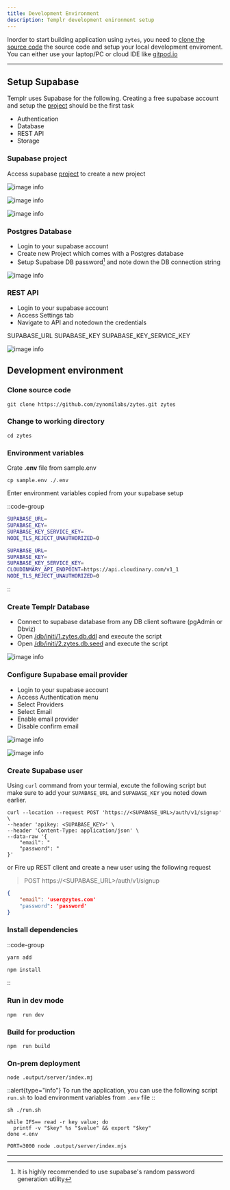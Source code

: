 ```yaml
---
title: Development Environment
description: Templr development enironment setup
---
```


Inorder to start building application using `zytes`, you need to [clone the source code](https://github.com/zynomilabs/zytes.git) the source code and setup your local development enviroment. You can either use your laptop/PC or cloud IDE like [gitpod.io](https://gitpod.io/)


---

## Setup Supabase

Templr uses Supabase for the following. Creating a free supabase account and setup the [project](https://app.supabase.com/projects) should be the first task

- Authentication
- Database
- REST API 
- Storage

### Supabase project

Access supabase [project](https://app.supabase.com/projects) to create a new project

![image info](/docs/supabase.settings.new-project-a.png)

![image info](/docs/supabase.settings.new-project-b.png)

![image info](/docs/supabase.settings.new-project-c.png)

### Postgres Database

- Login to your supabase account
- Create new Project which comes with a Postgres database
- Setup Supabase DB password[^1] and note down the DB connection string

[^1]: It is highly recommended to use supabase's random password generation utility

![image info](/docs/supabase.settings.db.png)


### REST API

- Login to your supabase account
- Access Settings tab
- Navigate to API and notedown the credentials

SUPABASE_URL
SUPABASE_KEY
SUPABASE_KEY_SERVICE_KEY

![image info](/docs/supabase.settings.api.png)


## Development environment

### Clone source code

```shell
git clone https://github.com/zynomilabs/zytes.git zytes
```
### Change to working directory

```shell
cd zytes
```

### Environment variables

Crate **.env** file from sample.env

```shell
cp sample.env ./.env
```

Enter environment variables copied from your supabase setup
 
::code-group
  ```bash [Minimal .env]
  SUPABASE_URL=
  SUPABASE_KEY=
  SUPABASE_KEY_SERVICE_KEY=
  NODE_TLS_REJECT_UNAUTHORIZED=0
  ```
  ```bash [Comprehensive .env]
  SUPABASE_URL=
  SUPABASE_KEY=
  SUPABASE_KEY_SERVICE_KEY=
  CLOUDINMARY_API_ENDPOINT=https://api.cloudinary.com/v1_1
  NODE_TLS_REJECT_UNAUTHORIZED=0
  ```
::


### Create Templr Database

- Connect to supabase database from any DB client software (pgAdmin or Dbviz)
- Open [/db/initi/1.zytes.db.ddl](https://github.dev/zynomilabs/zytes/blob/main/db/init/1.zytes.db.ddl.sql) and execute the script
- Open [/db/initi/2.zytes.db.seed](https://github.dev/zynomilabs/zytes/blob/main/db/init/2.zytes.db.seed.sql) and execute the script

![image info](/docs/zytes.db.png)

### Configure Supabase email provider

- Login to your supabase account
- Access Authentication menu
- Select Providers
- Select Email
- Enable email provider
- Disable confirm email

![image info](/docs/supabase.email.provider.1.png)

![image info](/docs/supabase.email.provider.2.png)

### Create Supabase user

Using `curl` command from your termial, excute the following script but make sure to add your `SUPABASE_URL` and `SUPABASE_KEY` you noted down earlier. 

```shell
curl --location --request POST 'https://<SUPABASE_URL>/auth/v1/signup' \
--header 'apikey: <SUPABASE_KEY>' \
--header 'Content-Type: application/json' \
--data-raw '{
    "email": "
    "password": "
}'
```

or Fire up REST client and create a new user using the following request

> POST https://<SUPABASE_URL>/auth/v1/signup

```json
{
    "email": 'user@zytes.com'
    "password": 'password'
}
```

### Install dependencies

::code-group
  ```bash [Yarn]
  yarn add
  ```

  ```bash [NPM]
  npm install
  ```
::

### Run in dev mode

```shell
npm  run dev
```

### Build for production

```shell
npm  run build
```

### On-prem deployment

```shell
node .output/server/index.mj
```

::alert{type="info"}
To run the application, you can use the following script `run.sh` to load environment variables from `.env` file
::

```shell
sh ./run.sh
```

```shell[run.sh]
while IFS== read -r key value; do
  printf -v "$key" %s "$value" && export "$key"
done <.env

PORT=3000 node .output/server/index.mjs
```

---